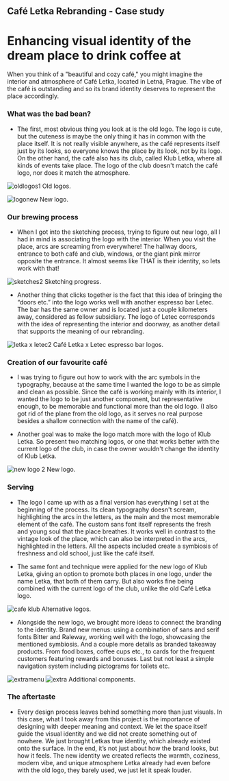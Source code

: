 ## Café Letka Rebranding - Case study
# Enhancing visual identity of the dream place to drink coffee at
When you think of a "beautiful and cozy café," you might imagine the interior and atmosphere of Café Letka, located in Letná, Prague. The vibe of the café is outstanding and so its brand identity deserves to represent the place accordingly.

### What was the bad bean?
- The first, most obvious thing you look at is the old logo. The logo is cute, but the cuteness is maybe the only thing it has in common with the place itself. It is not really visible anywhere, as the café represents itself just by its looks, so everyone knows the place by its look, not by its logo. On the other hand, the café also has its club, called Klub Letka, where all kinds of events take place. The logo of the club doesn't match the café logo, nor does it match the atmosphere.

![oldlogos1](https://github.com/user-attachments/assets/96933ba5-3654-4c05-b2eb-9263b59c3888 "Old logos")
Old logos.

![logonew](https://github.com/user-attachments/assets/4f9eed84-a285-42a8-bd9a-87ebc1232d86 "New logo")
New logo.




### Our brewing process
- When I got into the sketching process, trying to figure out new logo, all I had in mind is associating the logo with the interior. When you visit the place, arcs are screaming from everywhere! The hallway doors, entrance to both café and club, windows, or the giant pink mirror opposite the entrance. It almost seems like THAT is their identity, so lets work with that!

![sketches2](https://github.com/user-attachments/assets/f7b90d6d-f1c0-4312-8af4-89412fa3018c)
Sketching progress.

- Another thing that clicks together is the fact that this idea of bringing the “doors etc.” into the logo works well with another espresso bar Letec. The bar has the same owner and is located just a couple kilometers away, considered as fellow subsidiary. The logo of Letec corresponds with the idea of representing the interior and doorway, as another detail that supports the meaning of our rebranding.

![letka x letec2](https://github.com/user-attachments/assets/90cd022e-95b5-4ee0-89e8-613fa68cc129)
Café Letka x Letec espresso bar logos.


### Creation of our favourite café
- I was trying to figure out how to work with the arc symbols in the typography, because at the same time I wanted the logo to be as simple and clean as possible. Since the café is working mainly with its interior, I wanted the logo to be just another component, but representative enough, to be memorable and functional more than the old logo. (I also got rid of the plane from the old logo, as it serves no real purpose besides a shallow connection with the name of the café).

- Another goal was to make the logo match more with the logo of Klub Letka. So present two matching logos, or one that works better with the current logo of the club, in case the owner wouldn't change the identity of Klub Letka.

![new logo 2](https://github.com/user-attachments/assets/d2db4289-576f-4dc0-bb0f-8eb7539e68b3)
New logo.


### Serving
- The logo I came up with as a final version has everything I set at the beginning of the process. Its clean typography doesn't scream, highlighting the arcs in the letters, as the main and the most memorable element of the café. The custom sans font itself represents the fresh and young soul that the place breathes. It works well in contrast to the vintage look of the place, which can also be interpreted in the arcs, highlighted in the letters. All the aspects included create a symbiosis of freshness and old school, just like the café itself.

- The same font and technique were applied for the new logo of Klub Letka, giving an option to promote both places in one logo, under the name Letka, that both of them carry. But also works fine being combined with the current logo of the club, unlike the old Café Letka logo.

![cafe   klub](https://github.com/user-attachments/assets/3b1da553-6f1f-4eb7-b277-090961552f98)
Alternative logos.

- Alongside the new logo, we brought more ideas to connect the branding to the identity. Brand new menus: using a combination of sans and serif fonts Bitter and Raleway, working well with the logo, showcasing the mentioned symbiosis. And a couple more details as branded takeaway products. From food boxes, coffee cups etc., to cards for the frequent customers featuring rewards and bonuses. Last but not least a simple navigation system including pictograms for toilets etc.

![extramenu](https://github.com/user-attachments/assets/00192d0d-662a-4623-a939-cd86a5ffd532)
![extra](https://github.com/user-attachments/assets/6eca7287-8a0d-469a-90fd-01657df7e4d5)
Additional components.

### The aftertaste
- Every design process leaves behind something more than just visuals. In this case, what I took away from this project is the importance of designing with deeper meaning and context. We let the space itself guide the visual identity and we did not create something out of nowhere. We just brought Letkas true identity, which already existed onto the surface. In the end, it’s not just about how the brand looks, but how it feels. The new identity we created reflects the warmth, coziness, modern vibe, and unique atmosphere Letka already had even before with the old logo, they barely used, we just let it speak louder.

